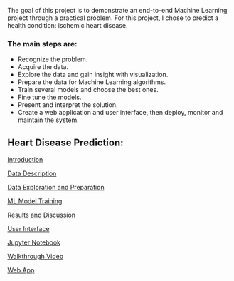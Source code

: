
The goal of this project is to demonstrate an end-to-end Machine Learning project through a practical problem.
For this project, I chose to predict a health condition: ischemic heart disease.

### The main steps are: 
* Recognize the problem. 
* Acquire the data. 
* Explore the data and gain insight with visualization. 
* Prepare the data for Machine Learning algorithms. 
* Train several models and choose the best ones. 
* Fine tune the models. 
* Present and interpret the solution. 
* Create a web application and user interface, then deploy, monitor and maintain the system.

## Heart Disease Prediction:

[Introduction](http://piringer.github.io/heartdisease/intro)

[Data Description](http://piringer.github.io/heartdisease/Project.pdf)

[Data Exploration and Preparation](http://piringer.github.io/heartdisease/exploration)

[ML Model Training](http://piringer.github.io/heartdisease/models)

[Results and Discussion](http://piringer.github.io/heartdisease/results)

[User Interface](http://piringer.github.io/heartdisease/ui)

[Jupyter Notebook](https://github.com/piringer/heartdisease/blob/main/austral_nb.ipynb)

[Walkthrough Video](https://youtu.be/aUX2eIEG-tU)

[Web App](http://ec2-52-54-129-72.compute-1.amazonaws.com:8501/)
